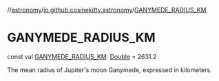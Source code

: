 //[astronomy](../../index.md)/[io.github.cosinekitty.astronomy](index.md)/[GANYMEDE_RADIUS_KM](-g-a-n-y-m-e-d-e_-r-a-d-i-u-s_-k-m.md)

# GANYMEDE_RADIUS_KM

const val [GANYMEDE_RADIUS_KM](-g-a-n-y-m-e-d-e_-r-a-d-i-u-s_-k-m.md): [Double](https://kotlinlang.org/api/latest/jvm/stdlib/kotlin-stdlib/kotlin/-double/index.html) = 2631.2

The mean radius of Jupiter's moon Ganymede, expressed in kilometers.
